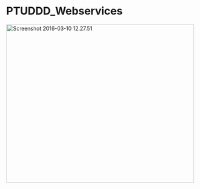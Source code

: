 # PTUDDD_Webservices
<a data-flickr-embed="true"  href="https://www.flickr.com/photos/59466970@N04/25544224832/in/dateposted-public/" title="Screenshot 2016-03-10 12.27.51"><img src="https://farm2.staticflickr.com/1565/25544224832_d85f3cd719.jpg" width="500" height="422" alt="Screenshot 2016-03-10 12.27.51"></a><script async src="//embedr.flickr.com/assets/client-code.js" charset="utf-8"></script>
